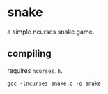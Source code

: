 snake
=====

a simple ncurses snake game.

compiling
---------

requires `ncurses.h`.

`gcc -lncurses snake.c -o snake`
